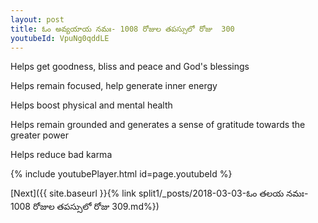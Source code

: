 ```yaml
---
layout: post
title: ఓం అవ్యయాయ నమః- 1008 రోజుల తపస్సులో రోజు  300
youtubeId: VpuNg0qddLE
---
```

 
 
Helps get goodness, bliss and peace and God's blessings
 
Helps remain focused, help generate inner energy 
 
Helps boost physical and mental health 
 
Helps remain grounded and generates a sense of gratitude towards the greater power 
 
Helps reduce bad karma
 
 
 
 


{% include youtubePlayer.html id=page.youtubeId %}
 
[Next]({{ site.baseurl }}{% link  split1/_posts/2018-03-03-ఓం తలయ నమః- 1008 రోజుల తపస్సులో రోజు  309.md%})
 
